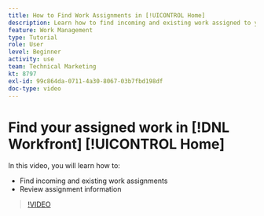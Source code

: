 ```yaml
---
title: How to Find Work Assignments in [!UICONTROL Home]
description: Learn how to find incoming and existing work assigned to you in [!UICONTROL  ]. Then review assignment information.
feature: Work Management
type: Tutorial
role: User
level: Beginner
activity: use
team: Technical Marketing
kt: 8797
exl-id: 99c864da-0711-4a30-8067-03b7fbd198df
doc-type: video
---
```

# Find your assigned work in [!DNL Workfront] [!UICONTROL Home]

In this video, you will learn how to:

* Find incoming and existing work assignments
* Review assignment information 

>[!VIDEO](https://video.tv.adobe.com/v/335098/?quality=12)
